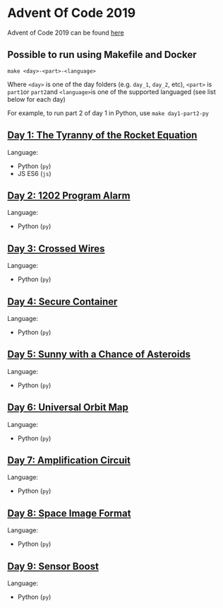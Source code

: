 # Advent Of Code 2019

Advent of Code 2019 can be found [here](https://adventofcode.com/2019)

## Possible to run using Makefile and Docker

    make <day>-<part>-<language>

Where `<day>` is one of the day folders (e.g. `day_1`, `day_2`, etc), `<part>` is `part1`or `part2`and `<language>`is one of the supported languaged (see list below for each day)

For example, to run part 2 of day 1 in Python, use `make day1-part2-py`

## [Day 1: The Tyranny of the Rocket Equation](./day_1/README.md)
Language:
- Python (`py`)
- JS ES6 (`js`)

## [Day 2: 1202 Program Alarm](./day_2/README.md)
Language:
- Python (`py`)

## [Day 3: Crossed Wires](./day_3/README.md)
Language:
- Python (`py`)

## [Day 4: Secure Container](./day_4/README.md)
Language:
- Python (`py`)

## [Day 5: Sunny with a Chance of Asteroids](./day_5/README.md)
Language:
- Python (`py`)

## [Day 6: Universal Orbit Map](./day_6/README.md)
Language:
- Python (`py`)

## [Day 7: Amplification Circuit](./day_7/README.md)
Language:
- Python (`py`)

## [Day 8: Space Image Format](./day_8/README.md)
Language:
- Python (`py`)

## [Day 9: Sensor Boost](./day_9/README.md)
Language:
- Python (`py`)

